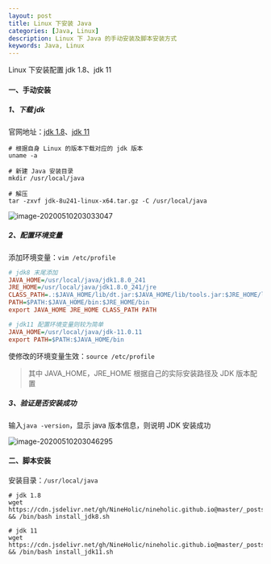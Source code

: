 ```yaml
---
layout: post
title: Linux 下安装 Java
categories: [Java, Linux]
description: Linux 下 Java 的手动安装及脚本安装方式
keywords: Java, Linux
---
```


Linux 下安装配置 jdk 1.8、jdk 11

#### 一、手动安装

##### 1、下载 jdk

官网地址：[jdk 1.8](https://www.oracle.com/java/technologies/javase/javase-jdk8-downloads.html)、[jdk 11](https://www.oracle.com/java/technologies/javase/javase-jdk11-downloads.html)

```shell
# 根据自身 Linux 的版本下载对应的 jdk 版本
uname -a

# 新建 Java 安装目录
mkdir /usr/local/java

# 解压
tar -zxvf jdk-8u241-linux-x64.tar.gz -C /usr/local/java
```

![image-20200510203033047](https://cdn.jsdelivr.net/gh/FlyNine/cloudimage/linux/image-20200510203033047.png)

##### 2、配置环境变量

添加环境变量：`vim /etc/profile`

```ini
# jdk8 末尾添加
JAVA_HOME=/usr/local/java/jdk1.8.0_241        
JRE_HOME=/usr/local/java/jdk1.8.0_241/jre     
CLASS_PATH=.:$JAVA_HOME/lib/dt.jar:$JAVA_HOME/lib/tools.jar:$JRE_HOME/lib
PATH=$PATH:$JAVA_HOME/bin:$JRE_HOME/bin
export JAVA_HOME JRE_HOME CLASS_PATH PATH

# jdk11 配置环境变量则较为简单
JAVA_HOME=/usr/local/java/jdk-11.0.11
export PATH=$PATH:$JAVA_HOME/bin
```

使修改的环境变量生效：`source /etc/profile`

> 其中 JAVA_HOME，JRE_HOME 根据自己的实际安装路径及 JDK 版本配置

##### 3、验证是否安装成功

输入`java -version`，显示 java 版本信息，则说明 JDK 安装成功

![image-20200510203046295](https://cdn.jsdelivr.net/gh/FlyNine/cloudimage/linux/image-20200308231107030.png)

#### 二、脚本安装

安装目录：`/usr/local/java`

```shell
# jdk 1.8
wget https://cdn.jsdelivr.net/gh/NineHolic/nineholic.github.io@master/_posts/files/shell/install_jdk8.sh && /bin/bash install_jdk8.sh
```

```shell
# jdk 11
wget https://cdn.jsdelivr.net/gh/NineHolic/nineholic.github.io@master/_posts/files/shell/install_jdk11.sh && /bin/bash install_jdk11.sh
```

